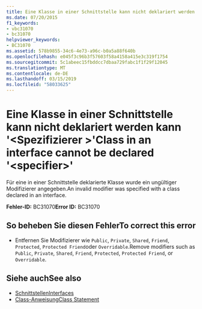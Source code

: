```yaml
---
title: Eine Klasse in einer Schnittstelle kann nicht deklariert werden kann '<specifier>"
ms.date: 07/20/2015
f1_keywords:
- vbc31070
- bc31070
helpviewer_keywords:
- BC31070
ms.assetid: 578b9855-34c6-4e73-a96c-b0a5a88f640b
ms.openlocfilehash: e045f3c96b3f57603f58a4158a415e3c319f1754
ms.sourcegitcommit: 5c1abeec15fbddcc7dbaa729fabc1f1f29f12045
ms.translationtype: MT
ms.contentlocale: de-DE
ms.lasthandoff: 03/15/2019
ms.locfileid: "58033625"
---
```

# <a name="class-in-an-interface-cannot-be-declared-specifier"></a><span data-ttu-id="6860c-102">Eine Klasse in einer Schnittstelle kann nicht deklariert werden kann '\<Spezifizierer >'</span><span class="sxs-lookup"><span data-stu-id="6860c-102">Class in an interface cannot be declared '\<specifier>'</span></span>
<span data-ttu-id="6860c-103">Für eine in einer Schnittstelle deklarierte Klasse wurde ein ungültiger Modifizierer angegeben.</span><span class="sxs-lookup"><span data-stu-id="6860c-103">An invalid modifier was specified with a class declared in an interface.</span></span>  
  
 <span data-ttu-id="6860c-104">**Fehler-ID:** BC31070</span><span class="sxs-lookup"><span data-stu-id="6860c-104">**Error ID:** BC31070</span></span>  
  
## <a name="to-correct-this-error"></a><span data-ttu-id="6860c-105">So beheben Sie diesen Fehler</span><span class="sxs-lookup"><span data-stu-id="6860c-105">To correct this error</span></span>  
  
-   <span data-ttu-id="6860c-106">Entfernen Sie Modifizierer wie `Public`, `Private`, `Shared`, `Friend`, `Protected`, `Protected Friend`oder `Overridable`.</span><span class="sxs-lookup"><span data-stu-id="6860c-106">Remove modifiers such as `Public`, `Private`, `Shared`, `Friend`, `Protected`, `Protected Friend`, or `Overridable`.</span></span>  
  
## <a name="see-also"></a><span data-ttu-id="6860c-107">Siehe auch</span><span class="sxs-lookup"><span data-stu-id="6860c-107">See also</span></span>

- [<span data-ttu-id="6860c-108">Schnittstellen</span><span class="sxs-lookup"><span data-stu-id="6860c-108">Interfaces</span></span>](../../visual-basic/programming-guide/language-features/interfaces/index.md)
- [<span data-ttu-id="6860c-109">Class-Anweisung</span><span class="sxs-lookup"><span data-stu-id="6860c-109">Class Statement</span></span>](../../visual-basic/language-reference/statements/class-statement.md)
